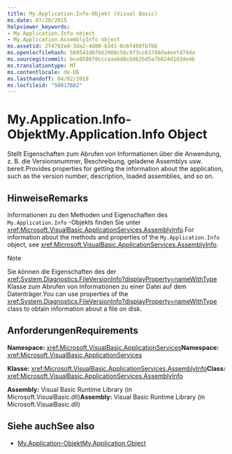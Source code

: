 ```yaml
---
title: My.Application.Info-Objekt (Visual Basic)
ms.date: 07/20/2015
helpviewer_keywords:
- My.Application.Info object
- My.Application.AssemblyInfo object
ms.assetid: 2f4782ed-3da2-4d88-b341-0c6f480fb7bb
ms.openlocfilehash: 560541d6f662988c56c973cc63788da4eefd74da
ms.sourcegitcommit: bce0586f0cccaae6d6cbd625d5a7b824d1d3de4b
ms.translationtype: MT
ms.contentlocale: de-DE
ms.lasthandoff: 04/02/2019
ms.locfileid: "58817682"
---
```

# <a name="myapplicationinfo-object"></a><span data-ttu-id="d0b3b-102">My.Application.Info-Objekt</span><span class="sxs-lookup"><span data-stu-id="d0b3b-102">My.Application.Info Object</span></span>
<span data-ttu-id="d0b3b-103">Stellt Eigenschaften zum Abrufen von Informationen über die Anwendung, z. B. die Versionsnummer, Beschreibung, geladene Assemblys usw. bereit.</span><span class="sxs-lookup"><span data-stu-id="d0b3b-103">Provides properties for getting the information about the application, such as the version number, description, loaded assemblies, and so on.</span></span>  
  
## <a name="remarks"></a><span data-ttu-id="d0b3b-104">Hinweise</span><span class="sxs-lookup"><span data-stu-id="d0b3b-104">Remarks</span></span>  
 <span data-ttu-id="d0b3b-105">Informationen zu den Methoden und Eigenschaften des `My.Application.Info` -Objekts finden Sie unter <xref:Microsoft.VisualBasic.ApplicationServices.AssemblyInfo>.</span><span class="sxs-lookup"><span data-stu-id="d0b3b-105">For information about the methods and properties of the `My.Application.Info` object, see <xref:Microsoft.VisualBasic.ApplicationServices.AssemblyInfo>.</span></span>  
  
> [!NOTE]
>  <span data-ttu-id="d0b3b-106">Sie können die Eigenschaften des der <xref:System.Diagnostics.FileVersionInfo?displayProperty=nameWithType> Klasse zum Abrufen von Informationen zu einer Datei auf dem Datenträger.</span><span class="sxs-lookup"><span data-stu-id="d0b3b-106">You can use properties of the <xref:System.Diagnostics.FileVersionInfo?displayProperty=nameWithType> class to obtain information about a file on disk.</span></span>  
  
## <a name="requirements"></a><span data-ttu-id="d0b3b-107">Anforderungen</span><span class="sxs-lookup"><span data-stu-id="d0b3b-107">Requirements</span></span>  
 <span data-ttu-id="d0b3b-108">**Namespace:** <xref:Microsoft.VisualBasic.ApplicationServices></span><span class="sxs-lookup"><span data-stu-id="d0b3b-108">**Namespace:** <xref:Microsoft.VisualBasic.ApplicationServices></span></span>  
  
 <span data-ttu-id="d0b3b-109">**Klasse:** <xref:Microsoft.VisualBasic.ApplicationServices.AssemblyInfo></span><span class="sxs-lookup"><span data-stu-id="d0b3b-109">**Class:** <xref:Microsoft.VisualBasic.ApplicationServices.AssemblyInfo></span></span>  
  
 <span data-ttu-id="d0b3b-110">**Assembly:** Visual Basic Runtime Library (in Microsoft.VisualBasic.dll)</span><span class="sxs-lookup"><span data-stu-id="d0b3b-110">**Assembly:** Visual Basic Runtime Library (in Microsoft.VisualBasic.dll)</span></span>  
  
## <a name="see-also"></a><span data-ttu-id="d0b3b-111">Siehe auch</span><span class="sxs-lookup"><span data-stu-id="d0b3b-111">See also</span></span>

- [<span data-ttu-id="d0b3b-112">My.Application-Objekt</span><span class="sxs-lookup"><span data-stu-id="d0b3b-112">My.Application Object</span></span>](../../../visual-basic/language-reference/objects/my-application-object.md)

